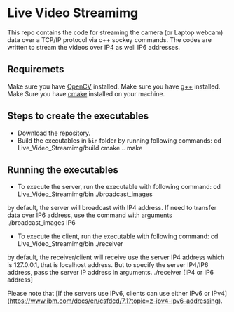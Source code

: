 # Live Video Streamimg
This repo contains the code for streaming the camera (or Laptop webcam) data over a TCP/IP protocol via c++ sockey commands. The codes are written to stream the videos over IP4 as well IP6 addresses. 


## Requiremets
Make sure you have [OpenCV](https://opencv.org/get-started/) installed.
Make sure you have [g++](https://linuxhint.com/install-and-use-g-on-ubuntu/) installed. 
Make Sure you have [cmake](https://cgold.readthedocs.io/en/latest/first-step/installation.html) installed on your machine.
	
	
## Steps to create the executables
* Download the repository.
* Build the executables in `bin` folder by running following commands:
		cd Live_Video_Streamimg/build
		cmake ..
		make



## Running the executables
* To execute the server, run the executable with following command:
		cd Live_Video_Streamimg/bin
		./broadcast_images

by default, the server will broadcast with IP4 address. If need to transfer data over IP6 address, use the command with arguments
		./broadcast_images IP6
		
* To execute the client, run the executable with following command:
		cd Live_Video_Streamimg/bin
		./receiver

by default, the receiver/client will receive use the server IP4 address which is 127.0.0.1, that is localhost address. But to specify the server IP4/IP6 address, pass the server IP address in arguments.
		./receiver [IP4 or IP6 address]

Please note that [If the servers use IPv6, clients can use either IPv6 or IPv4] (https://www.ibm.com/docs/en/csfdcd/7.1?topic=z-ipv4-ipv6-addressing).
